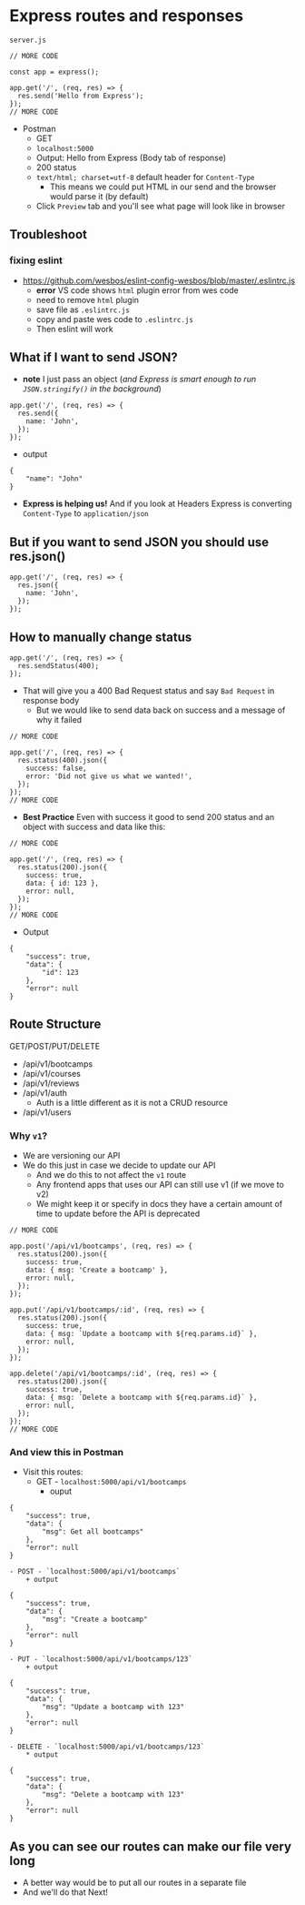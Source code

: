 # Express routes and responses
`server.js`

```
// MORE CODE

const app = express();

app.get('/', (req, res) => {
  res.send('Hello from Express');
});
// MORE CODE
```

* Postman
    - GET
    - `localhost:5000`
    - Output: Hello from Express (Body tab of response)
    - 200 status
    - `text/html; charset=utf-8` default header for `Content-Type`
        + This means we could put HTML in our send and the browser would parse it (by default)
    - Click `Preview` tab and you'll see what page will look like in browser

## Troubleshoot
### fixing eslint
* https://github.com/wesbos/eslint-config-wesbos/blob/master/.eslintrc.js
    - **error** VS code shows `html` plugin error from wes code 
    - need to remove `html` plugin
    - save file as `.eslintrc.js`
    - copy and paste wes code to `.eslintrc.js`
    - Then eslint will work

## What if I want to send JSON?
* **note** I just pass an object (_and Express is smart enough to run `JSON.stringify()` in the background_)

```
app.get('/', (req, res) => {
  res.send({
    name: 'John',
  });
});
```

* output

```
{
    "name": "John"
}
```

* **Express is helping us!** And if you look at Headers Express is converting `Content-Type` to `application/json`

## But if you want to send JSON you should use res.json()
```
app.get('/', (req, res) => {
  res.json({
    name: 'John',
  });
});
```

## How to manually change status
```
app.get('/', (req, res) => {
  res.sendStatus(400);
});
```

* That will give you a 400 Bad Request status and say `Bad Request` in response body
    - But we would like to send data back on success and a message of why it failed

```
// MORE CODE

app.get('/', (req, res) => {
  res.status(400).json({
    success: false,
    error: 'Did not give us what we wanted!',
  });
});
// MORE CODE
```

* **Best Practice** Even with success it good to send 200 status and an object with success and data like this:

```
// MORE CODE

app.get('/', (req, res) => {
  res.status(200).json({
    success: true,
    data: { id: 123 },
    error: null,
  });
});
// MORE CODE
```

* Output

```
{
    "success": true,
    "data": {
        "id": 123
    },
    "error": null
}
```

## Route Structure
GET/POST/PUT/DELETE

* /api/v1/bootcamps
* /api/v1/courses
* /api/v1/reviews
* /api/v1/auth
    - Auth is a little different as it is not a CRUD resource
* /api/v1/users

### Why `v1`?
* We are versioning our API
* We do this just in case we decide to update our API
    - And we do this to not affect the `v1` route
    - Any frontend apps that uses our API can still use v1 (if we move to v2)
    - We might keep it or specify in docs they have a certain amount of time to update before the API is deprecated

```
// MORE CODE

app.post('/api/v1/bootcamps', (req, res) => {
  res.status(200).json({
    success: true,
    data: { msg: 'Create a bootcamp' },
    error: null,
  });
});

app.put('/api/v1/bootcamps/:id', (req, res) => {
  res.status(200).json({
    success: true,
    data: { msg: `Update a bootcamp with ${req.params.id}` },
    error: null,
  });
});

app.delete('/api/v1/bootcamps/:id', (req, res) => {
  res.status(200).json({
    success: true,
    data: { msg: `Delete a bootcamp with ${req.params.id}` },
    error: null,
  });
});
// MORE CODE
```

### And view this in Postman

* Visit this routes:
    - GET -  `localhost:5000/api/v1/bootcamps`
        + ouput

```
{
    "success": true,
    "data": {
        "msg": Get all bootcamps"
    },
    "error": null
}
```

    - POST - `localhost:5000/api/v1/bootcamps`
        + output

```
{
    "success": true,
    "data": {
        "msg": "Create a bootcamp"
    },
    "error": null
}
```

    - PUT - `localhost:5000/api/v1/bootcamps/123`
        + output

```
{
    "success": true,
    "data": {
        "msg": "Update a bootcamp with 123"
    },
    "error": null
}
```

    - DELETE - `localhost:5000/api/v1/bootcamps/123`
        * output

```
{
    "success": true,
    "data": {
        "msg": "Delete a bootcamp with 123"
    },
    "error": null
}
```

## As you can see our routes can make our file very long
* A better way would be to put all our routes in a separate file
* And we'll do that Next!
